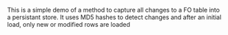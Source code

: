 This is a simple demo of a method to capture all changes to a FO table into a persistant store.
It uses MD5 hashes to detect changes and after an initial load, only new or modified rows are loaded